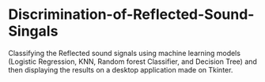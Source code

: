 # Discrimination-of-Reflected-Sound-Singals
Classifying the Reflected sound signals using machine learning models (Logistic Regression, KNN, Random forest Classifier, and Decision Tree) and then displaying the results on a desktop application made on Tkinter.
